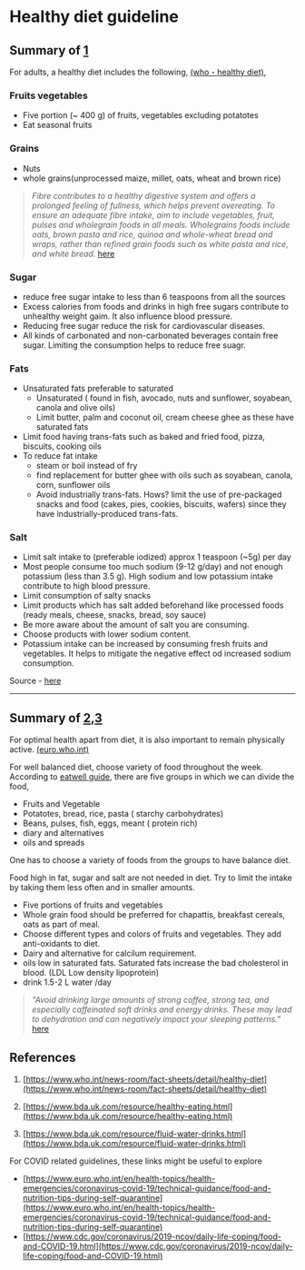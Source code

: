 # Healthy diet guideline 

## Summary of [1][1]


For adults, a healthy diet includes the following, [(who - healthy diet)][1],

### Fruits vegetables

- Five portion (~ 400 g) of fruits, vegetables excluding potatotes
- Eat seasonal fruits

### Grains

- Nuts
- whole grains(unprocessed maize, millet, oats, wheat and brown rice)

> *Fibre contributes to a healthy digestive system and offers a prolonged feeling of fullness, which helps prevent overeating. To ensure an adequate fibre intake, aim to include vegetables, fruit, pulses and wholegrain foods in all meals. Wholegrains foods include oats, brown pasta and rice, quinoa and whole-wheat bread and wraps, rather than refined grain foods such as white pasta and rice, and white bread.* [here][2]


### Sugar

- reduce free sugar intake to less than 6 teaspoons from all the sources 
- Excess calories from foods and drinks in high free sugars contribute to unhealthy weight gaim. It also influence blood pressure.
- Reducing free sugar reduce the risk for cardiovascular diseases.
- All kinds of carbonated and non-carbonated beverages contain free sugar. Limiting the consumption helps to reduce free suagr.

### Fats 

- Unsaturated fats preferable to saturated
	- Unsaturated ( found in fish, avocado, nuts and sunflower, soyabean, canola and olive oils)
	- Limit butter, palm and coconut oil, cream cheese ghee as these have saturated fats
- Limit food having trans-fats such as baked and fried food, pizza, biscuits, cooking oils
-  To reduce fat intake
	- steam or boil instead of fry
	- find replacement for butter ghee with oils such as soyabean, canola, corn, sunflower oils
	- Avoid industrially trans-fats. Hows? limit the use of pre-packaged snacks and food (cakes, pies, cookies, biscuits, wafers) since they have industrially-produced trans-fats.

### Salt
	 
- Limit salt intake to (preferable iodized) approx 1 teaspoon (~5g) per day 
- Most people consume too much sodium (9-12 g/day) and not enough potassium (less than 3.5 g). High sodium and low potassium intake contribute to high blood pressure. 
- Limit consumption of salty snacks
- Limit products which has salt added beforehand like processed foods (ready meals, cheese, snacks, bread, soy sauce) 
- Be more aware about the amount of salt you are consuming.  
- Choose products with lower sodium content.
- Potassium intake can be increased by consuming fresh fruits and vegetables. It helps to mitigate the negative effect od increased sodium consumption.

Source - [here][1]


---

## Summary of [2][2],[3][3]

For optimal health apart from diet, it is also important to remain physically active. [(euro.who.int)][2]

For well balanced diet, choose variety of food throughout the week. According to [eatwell guide][2], there are five groups in which we can divide the food,

- Fruits and Vegetable 
- Potatotes, bread, rice, pasta ( starchy carbohydrates) 
- Beans, pulses, fish, eggs, meant ( protein rich)
- diary and alternatives
- oils and spreads

One has to choose a variety of foods from the groups to have balance diet. 

Food high in fat, sugar and salt are not needed in diet. Try to limit the intake by taking them less often and in smaller amounts.

- Five portions of fruits and vegetables
- Whole grain food should be preferred for chapattis, breakfast cereals, oats as part of meal. 
- Choose different types and colors of fruits and vegetables. They add anti-oxidants to diet.
- Dairy and alternative for calcilum requirement.
- oils low in saturated fats. Saturated fats increase the bad cholesterol in blood. (LDL Low density lipoprotein)
- drink 1.5-2 L water /day

> *"Avoid drinking large amounts of strong coffee, strong tea, and especially caffeinated soft drinks and energy drinks. These may lead to dehydration and can negatively impact your sleeping patterns."* [here][2] 



## References


1. [https://www.who.int/news-room/fact-sheets/detail/healthy-diet](https://www.who.int/news-room/fact-sheets/detail/healthy-diet)

2. [https://www.bda.uk.com/resource/healthy-eating.html](https://www.bda.uk.com/resource/healthy-eating.html)

3. [https://www.bda.uk.com/resource/fluid-water-drinks.html](https://www.bda.uk.com/resource/fluid-water-drinks.html)


For COVID related guidelines, these links might be useful to explore

-  [https://www.euro.who.int/en/health-topics/health-emergencies/coronavirus-covid-19/technical-guidance/food-and-nutrition-tips-during-self-quarantine](https://www.euro.who.int/en/health-topics/health-emergencies/coronavirus-covid-19/technical-guidance/food-and-nutrition-tips-during-self-quarantine)
-  [https://www.cdc.gov/coronavirus/2019-ncov/daily-life-coping/food-and-COVID-19.html](https://www.cdc.gov/coronavirus/2019-ncov/daily-life-coping/food-and-COVID-19.html)



[1]: https://www.who.int/news-room/fact-sheets/detail/healthy-diet

[2]: https://www.euro.who.int/en/health-topics/health-emergencies/coronavirus-covid-19/technical-guidance/food-and-nutrition-tips-during-self-quarantine

[3]: https://www.cdc.gov/coronavirus/2019-ncov/daily-life-coping/food-and-COVID-19.html

[4]: https://www.bda.uk.com/resource/healthy-eating.html

[5]: https://www.bda.uk.com/resource/fluid-water-drinks.html

